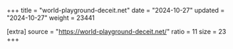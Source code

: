 +++
title = "world-playground-deceit.net"
date = "2024-10-27"
updated = "2024-10-27"
weight = 23441

[extra]
source = "https://world-playground-deceit.net/"
ratio = 11
size = 23
+++
